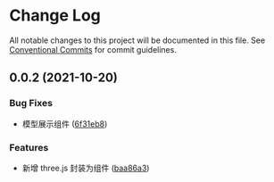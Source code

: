 # Change Log

All notable changes to this project will be documented in this file.
See [Conventional Commits](https://conventionalcommits.org) for commit guidelines.

## 0.0.2 (2021-10-20)


### Bug Fixes

* 模型展示组件 ([6f31eb8](https://github.com/ElonWu/elonwu_ui/commit/6f31eb8878e6ba272344adcbca674c6d18da12f1))


### Features

* 新增 three.js 封装为组件 ([baa86a3](https://github.com/ElonWu/elonwu_ui/commit/baa86a3a59b1ea8337cd8370e999cc530f2cd5b2))

